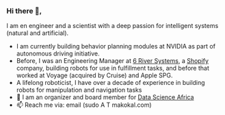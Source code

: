 ### Hi there 👋,

I am en engineer and a scientist with a deep passion for intelligent systems (natural and artificial). 
- I am currently building behavior planning modules at NVIDIA as part of autonomous driving initiative.
- Before, I was an Engineering Manager at [6 River Systems](https://6river.com), a [Shopify](https://shopify.engineering) company, building robots for use in fulfillment tasks, and before that worked at Voyage (acquired by Cruise) and Apple SPG.
- A lifelong roboticist, I have over a decade of experience in building robots for manipulation and navigation tasks 
- 👯 I am an organizer and board member for [Data Science Africa](http://www.datascienceafrica.org/)
- 📫 Reach me via: email (sudo A T makokal.com)
